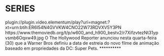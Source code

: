 # SERIES

<item>
<title>[COLOR silver][B]DC LIGA DOS SUPER PETS  [/COLOR][/B][COLOR BLUE]  FULL HD  [B][/COLOR][/B]</title>
<link>plugin://plugin.video.elementum/play?uri=magnet:?xt=urn:btih:ER6I54N4GVVKW4CNO22W73RDVXV5Y3PN</link>
<thumbnail>https://www.themoviedb.org/t/p/w600_and_h900_bestv2/r7XifzvtezNt31ypvsmb6Oqxw49.jpg</thumbnail>
<fanart></fanart>
<info>O The Hollywood Reporter anunciou nesta quarta-feira (30) que a Warner Bros definiu a data de estreia do novo filme de animação baseado em propriedades da DC: Super Pets.</info>
</item> 
**********

